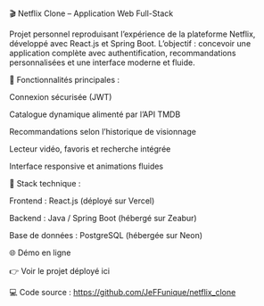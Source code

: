 🎬 Netflix Clone – Application Web Full-Stack

Projet personnel reproduisant l’expérience de la plateforme Netflix, développé avec React.js et Spring Boot.
L’objectif : concevoir une application complète avec authentification, recommandations personnalisées et une interface moderne et fluide.

🚀 Fonctionnalités principales :

Connexion sécurisée (JWT)

Catalogue dynamique alimenté par l’API TMDB

Recommandations selon l’historique de visionnage

Lecteur vidéo, favoris et recherche intégrée

Interface responsive et animations fluides

🧰 Stack technique :

Frontend : React.js (déployé sur Vercel)

Backend : Java / Spring Boot (hébergé sur Zeabur)

Base de données : PostgreSQL (hébergée sur Neon)

🌐 Démo en ligne

👉 Voir le projet déployé ici

💻 Code source : https://github.com/JeFFunique/netflix_clone
